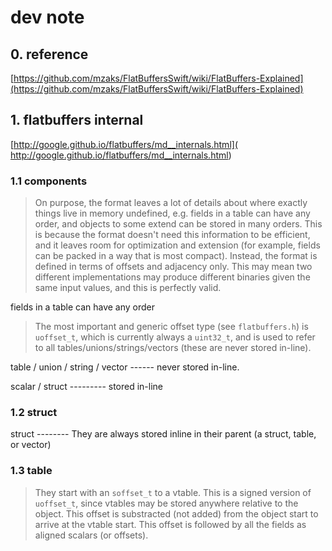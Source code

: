 # dev note



## 0. reference 
[https://github.com/mzaks/FlatBuffersSwift/wiki/FlatBuffers-Explained](https://github.com/mzaks/FlatBuffersSwift/wiki/FlatBuffers-Explained)

## 1. flatbuffers internal

[http://google.github.io/flatbuffers/md__internals.html]( http://google.github.io/flatbuffers/md__internals.html)

### 1.1 components



> On purpose, the format leaves a lot of details about where exactly things live in memory undefined, e.g. fields in a table can have any order, and objects to some extend can be stored in many orders. This is because the format doesn't need this information to be efficient, and it leaves room for optimization and extension (for example, fields can be packed in a way that is most compact). Instead, the format is defined in terms of offsets and adjacency only. This may mean two different implementations may produce different binaries given the same input values, and this is perfectly valid.

fields in a table can have any order



> The most important and generic offset type (see `flatbuffers.h`) is `uoffset_t`, which is currently always a `uint32_t`, and is used to refer to all tables/unions/strings/vectors (these are never stored in-line). 

table / union / string / vector ------ never stored in-line.

scalar / struct --------- stored in-line 

### 1.2 struct

struct -------- They are always stored inline in their parent (a struct, table, or vector)

### 1.3 table  

> They start with an `soffset_t` to a vtable. This is a signed version of `uoffset_t`, since vtables may be stored anywhere relative to the object. This offset is substracted (not added) from the object start to arrive at the vtable start. This offset is followed by all the fields as aligned scalars (or offsets).